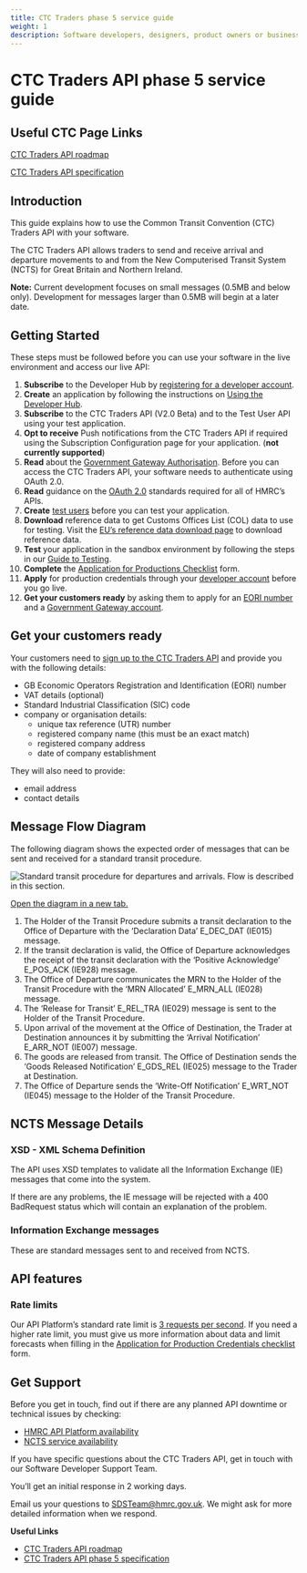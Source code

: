 ```yaml
---
title: CTC Traders phase 5 service guide
weight: 1
description: Software developers, designers, product owners or business analysts. Integrate your software with Common Transit Convention Traders API.
---
```


# CTC Traders API phase 5 service guide

## Useful CTC Page Links
[CTC Traders API roadmap](https://developer.service.hmrc.gov.uk/roadmaps/common-transit-convention-traders-roadmap/#phase-5)

[CTC Traders API specification](https://developer.service.hmrc.gov.uk/api-documentation/docs/api/service/common-transit-convention-traders/2.0)



## Introduction
This guide explains how to use the Common Transit Convention (CTC) Traders API with your software.

The CTC Traders API allows traders to send and receive arrival and departure movements to and from the New Computerised Transit System (NCTS) for Great Britain and Northern Ireland.

**Note:** Current development focuses on small messages (0.5MB and below only). Development for messages larger than 0.5MB will begin at a later date.

## Getting Started

These steps must be followed before you can use your software in the live environment and access our live API:

1. **Subscribe** to the Developer Hub by [registering for a developer account](https://developer.service.hmrc.gov.uk/developer/registration).
2. **Create** an application by following the instructions on [Using the Developer Hub](https://developer.qa.tax.service.gov.uk/api-documentation/docs/using-the-hub).
3. **Subscribe** to the CTC Traders API (V2.0 Beta) and to the Test User API using your test application.
4. **Opt to receive** Push notifications from the CTC Traders API if required using the Subscription Configuration page for your application. (**not currently supported**)
5. **Read** about the [Government Gateway Authorisation](https://developer.qa.tax.service.gov.uk/api-documentation/docs/authorisation). Before you can access the CTC Traders API, your software needs to authenticate using OAuth 2.0.
6. **Read** guidance on the [OAuth 2.0](https://developer.service.hmrc.gov.uk/api-documentation/docs/authorisation) standards required for all of HMRC’s APIs.
7. **Create** [test users](https://developer.service.hmrc.gov.uk/api-documentation/docs/api/service/api-platform-test-user/1.0) before you can test your application.
8. **Download** reference data to get Customs Offices List (COL) data to use for testing. Visit the [EU’s reference data download page](https://ec.europa.eu/taxation_customs/dds2/rd/rd_download_home.jsp?Lang=en) to download reference data.
9. **Test** your application in the sandbox environment by following the steps in our [Guide to Testing](https://developer.service.hmrc.gov.uk/guides/common-transit-convention-traders-testing-guide/).
10. **Complete** the [Application for Productions Checklist](https://developer.service.hmrc.gov.uk/guides/common-transit-convention-traders-testing-guide/figures/CTC_Traders_API_Application_for_Productions_Credentials.docx) form.
11. **Apply** for production credentials through your [developer account](https://developer.service.hmrc.gov.uk/developer/login) before you go live.
12. **Get your customers ready** by asking them to apply for an [EORI number](https://www.gov.uk/eori) and a [Government Gateway account](https://www.gov.uk/log-in-register-hmrc-online-services).

## Get your customers ready

Your customers need to [sign up to the CTC Traders API](https://www.tax.service.gov.uk/customs-enrolment-services/ctc/subscribe) and provide you with the following details:

* GB Economic Operators Registration and Identification (EORI) number
* VAT details (optional) 
* Standard Industrial Classification (SIC) code
* company or organisation details: 
  * unique tax reference (UTR) number 
  * registered company name (this must be an exact match)
  * registered company address 
  * date of company establishment 

They will also need to provide:
 
* email address 
* contact details


## Message Flow Diagram

The following diagram shows the expected order of messages that can be sent and received for a standard transit procedure.

<img src="figures/Standard_transit_procedure.svg" alt="Standard transit procedure for departures and arrivals. Flow is described in this section." />

<a href="figures/Standard_transit_procedure.svg" target="_blank">Open the diagram in a new tab.</a>

1. The Holder of the Transit Procedure submits a transit declaration to the Office of
Departure with the ‘Declaration Data’ E_DEC_DAT (IE015) message.
2. If the transit declaration is valid, the Office of Departure acknowledges the receipt of the transit declaration with the ‘Positive Acknowledge’ E_POS_ACK (IE928) message.
3. The Office of Departure communicates the MRN to the Holder of the Transit Procedure with the ‘MRN Allocated’ E_MRN_ALL (IE028) message.
4. The ‘Release for Transit’ E_REL_TRA (IE029) message is sent to the Holder of the Transit Procedure.
5. Upon arrival of the movement at the Office of Destination, the Trader at Destination announces it by submitting the ‘Arrival Notification’ E_ARR_NOT (IE007) message.
6. The goods are released from transit. The Office of Destination sends the ‘Goods Released Notification’ E_GDS_REL (IE025) message to the Trader at Destination.
7. The Office of Departure sends the ‘Write-Off Notification’ E_WRT_NOT (IE045) message to the Holder of the Transit Procedure.

## NCTS Message Details

### XSD - XML Schema Definition
The API uses XSD templates to validate all the Information Exchange (IE) messages that come into the system.

If there are any problems, the IE message will be rejected with a 400 BadRequest status which will contain an explanation of the problem.

### Information Exchange messages
These are standard messages sent to and received from NCTS.

## API features

### Rate limits

Our API Platform’s standard rate limit is [3 requests per second](https://developer.service.hmrc.gov.uk/api-documentation/docs/reference-guide#rate-limiting). If you need a higher rate limit, you must give us more information about data and limit forecasts when filling in the [Application for Production Credentials checklist](https://developer.service.hmrc.gov.uk/guides/common-transit-convention-traders-testing-guide/figures/CTC_Traders_API_Application_for_Productions_Credentials.docx) form.

## Get Support

Before you get in touch, find out if there are any planned API downtime or technical issues by checking:

 - [HMRC API Platform availability](https://api-platform-status.production.tax.service.gov.uk/)
 - [NCTS service availability](https://www.gov.uk/government/publications/new-computerised-transit-system-ncts-web-service-availability-and-issues/new-computerised-transit-system-ncts-web-service-availability-and-issues)

If you have specific questions about the CTC Traders API, get in touch with our Software Developer Support Team.

You’ll get an initial response in 2 working days.

Email us your questions to [SDSTeam@hmrc.gov.uk](mailto:SDSTeam@hmrc.gov.uk). We might ask for more detailed information when we respond.

**Useful Links**

 - [CTC Traders API roadmap](https://developer.service.hmrc.gov.uk/roadmaps/common-transit-convention-traders-roadmap/#phase-5)
 - [CTC Traders API phase 5 specification](https://developer.service.hmrc.gov.uk/api-documentation/docs/api/service/common-transit-convention-traders/2.0)
